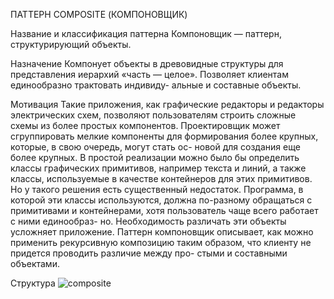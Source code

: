 ПАТТЕРН COMPOSITE (КОМПОНОВЩИК)

Название и классификация паттерна
Компоновщик — паттерн, структурирующий объекты.

Назначение
Компонует объекты в древовидные структуры для представления иерархий
«часть — целое». Позволяет клиентам единообразно трактовать индивиду-
альные и составные объекты.

Мотивация
Такие приложения, как графические редакторы и редакторы электрических
схем, позволяют пользователям строить сложные схемы из более простых
компонентов. Проектировщик может сгруппировать мелкие компоненты
для формирования более крупных, которые, в свою очередь, могут стать ос-
новой для создания еще более крупных. В простой реализации можно было
бы определить классы графических примитивов, например текста и линий,
а также классы, используемые в качестве контейнеров для этих примитивов.
Но у такого решения есть существенный недостаток. Программа, в которой
эти классы используются, должна по-разному обращаться с примитивами
и контейнерами, хотя пользователь чаще всего работает с ними единообраз-
но. Необходимость различать эти объекты усложняет приложение. Паттерн
компоновщик описывает, как можно применить рекурсивную композицию
таким образом, что клиенту не придется проводить различие между про-
стыми и составными объектами.

Структура
![composite](/images/composite.png)